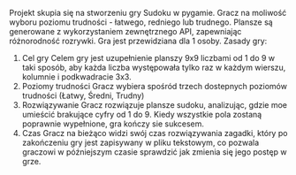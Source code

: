 Projekt skupia się na stworzeniu gry Sudoku w pygamie. Gracz na moliwość wyboru poziomu trudności - łatwego, redniego lub trudnego. Plansze są generowane z wykorzystaniem zewnętrznego API, zapewniając różnorodność rozrywki. Gra jest przewidziana dla 1 osoby.
Zasady gry:

1. Cel gry
   Celem gry jest uzupełnienie planszy 9x9 liczbami od 1 do 9 w taki sposób, aby każda liczba występowała tylko raz w każdym wierszu, kolumnie i podkwadracie 3x3.
2. Poziomy trudności
   Gracz wybiera spośród trzech dostepnych poziomów trudności (Łatwy, Średni, Trudny)
3. Rozwiązywanie
   Gracz rozwiązuje plansze sudoku, analizując, gdzie moe umieścić brakujące cyfry od 1 do 9.
   Kiedy wszystkie pola zostaną poprawnie wypełnione, gra kończy sie sukcesem.
4. Czas
   Gracz na bieżąco widzi swój czas rozwiązywania zagadki, który po zakończeniu gry jest zapisywany w pliku tekstowym, co pozwala graczowi w późniejszym czasie sprawdzić jak zmienia się jego postęp w grze.
